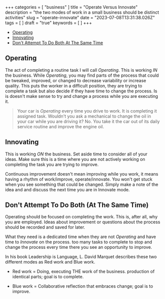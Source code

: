 +++
categories = [ "business" ]
title = "Operate Versus Innovate"
description = "the two modes of work in a small business should be distinct activities"
slug = "operate-innovate"
date = "2023-07-08T13:31:38.026Z"
tags = [ ]
draft = "true"
keywords = [ ]
+++

<!-- TOC -->

- [Operating](#operating)
- [Innovating](#innovating)
- [Don't Attempt To Do Both At The Same Time](#dont-attempt-to-do-both-at-the-same-time)

<!-- /TOC -->
## Operating

The act of completing a routine task I will call _Operating_.
This is working _IN_ the business.
While _Operating_, you may find parts of the process that could be tweaked, improved, or changed to decrease variability or increase quality.
This puts the worker in a difficult position, they are trying to complete a task but also decide if they have time to change the process.
Is is doesn't make sense to try and change a process while you are executing it.

> Your car is _Operating_ every time you drive to work.
> It is completing it assigned task.
> Wouldn't you ask a mechanical to change the oil in your car while you are driving it?
> No.
> You take it the car out of its daily service routine and improve the engine oil.

## Innovating

This is working _ON_ the business.
Set aside time to consider all of your ideas.
Make sure this is a time where you are not actively working on completing the task you are trying to improve.

Continuous improvement doesn't mean improving while you work, it means having a rhythm of work/improve, operate/innovate.
You won't get stuck when you see something that could be changed.
Simply make a note of the idea and and discuss the next time you are in Innovate mode.

## Don't Attempt To Do Both (At The Same Time)

Operating should be focused on completing the work.
This is, after all, why you are employed.
Ideas about improvement or questions about the process should be recorded and saved for later.

What they need is a dedicated time when they are not _Operating_ and have time to _Innovate_ on the process.
too many tasks to complete to stop and change the process every time there you see an opportunity to improve.

In his book Leadership is Language, L. David Marquet describes these two different modes as Red work and Blue work.

+ Red work = Doing, executing THE work of the business. production of identical parts; goal is to complete.

+ Blue work = Collaborative reflection that embraces change; goal is to improve.